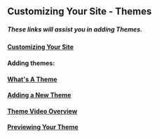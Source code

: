 ## Customizing Your Site - Themes

##### These links will assist you in adding Themes.

#### [**Customizing Your Site**](https://easywpguide.com/wordpress-manual/appearance/customizing-your-site/)

#### Adding themes:

#### [What's A Theme](https://codex.wordpress.org/Using_Themes)

#### [**Adding a New Theme**](https://easywpguide.com/wordpress-manual/appearance/selecting-your-theme/adding-new-theme/)

#### [Theme Video Overview](http://umw.domains/wordpress-basics/#theme) 

#### [Previewing Your Theme](https://easywpguide.com/wordpress-manual/appearance/selecting-your-theme/previewing-and-customizing-your-theme/)